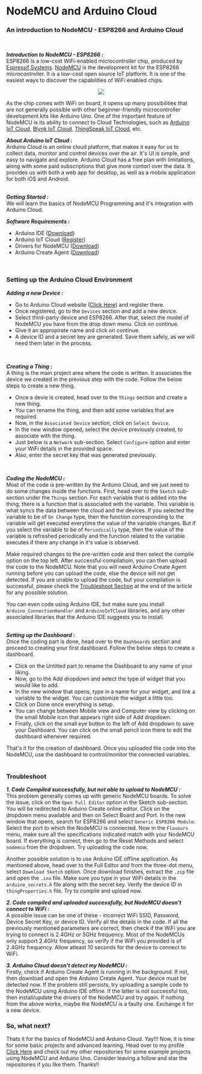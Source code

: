# NodeMCU and Arduino Cloud
### An introduction to NodeMCU - ESP8266 and Arduino Cloud 
<br/>

***Introduction to NodeMCU - ESP8266 :***  
ESP8266 is a low-cost WiFi-enabled microcontroller chip, produced by [Espressif Systems](https://www.espressif.com/en). [NodeMCU](https://www.nodemcu.com/index_en.html) is the development kit for the ESP8266 microcontroller. It is a low-cost open source IoT platform. It is one of the easiest ways to discover the capabilities of WiFi enabled chips. 

<p align="center">
  <kbd>
    <img src="https://user-images.githubusercontent.com/77038120/174355234-1163a826-3dce-46cc-9bbf-b0d49f26d100.png">
  </kbd>
</p>

As the chip comes with WiFi on board, it opens up many possibilities that are not generally possible with other beginner-friendly microcontroller development kits like Arduino Uno. One of the important feature of NodeMCU is its ability to connect to Cloud Technologies, such as [Arduino IoT Cloud](https://cloud.arduino.cc), [Blynk IoT Cloud](https://blynk.io/), [ThingSpeak IoT Cloud](https://thingspeak.com/), etc.

***About Arduino IoT Cloud :***  
Arduino Cloud is an online cloud platform, that makes it easy for us to collect data, monitor and control devices over the air. It's UI is simple, and easy to navigate and explore. Arduino Cloud has a free plan with limitations, along with some paid subscriptions that give more contorl over the data. It provides us with both a web app for desktop, as well as a mobile application for both iOS and Android.  
<br/>

***Getting Started :***  
We will learn the basics of NodeMCU Programming and it's integration with Arduino Cloud.

***Software Requirements :***
- Arduino IDE ([Download](https://www.arduino.cc/en/software))
- Arduino IoT Cloud ([Register](https://cloud.arduino.cc))
- Drivers for NodeMCU ([Download](https://github.com/nodemcu/nodemcu-devkit/tree/master/Drivers))
- Arduino Create Agent ([Download](https://support.arduino.cc/hc/en-us/articles/360014869820-Install-the-Arduino-Create-Agent))
<br/>  

### Setting up the Arduino Cloud Environment  
***Adding a new Device :***
- Go to Arduino Cloud website ([Click Here](https://cloud.arduino.cc)) and register there.
- Once registered, go to the `Devices` section and add a new device.
- Select third-party device and ESP8266. After that, select the model of NodeMCU you have from the drop down menu. Click on continue.
- Give it an appropirate name and click on continue. 
- A device ID and a secret key are generated. Save them safely, as we will need them later in the process.
<br/>

***Creating a Thing :***  
A thing is the main project area where the code is written. It associates the device we created in the previous step with the code. Follow the below steps to create a new thing.  
- Once a devie is created, head over to the `Things` section and create a new thing.
- You can rename the thing, and then add some variables that are required. 
- Now, in the `Associated Device` section, click on `Select Device`.
- In the new window opened, select the device previously created, to associate with the thing.
- Just below is a `Network` sub-section. Select `Configure` option and enter your WiFi details in the provided space.
- Also, enter the secret key that was generated previously. 
<br/>

***Coding the NodeMCU :***  
Most of the code is pre-written by the Arduino Cloud, and we just need to do some changes inside the functions. First, head over to the `Sketch` sub-section under the `Things` section. For each variable that is added into the thing, there is a function that is associated with the variable. This variable is what syncs the data between the cloud and the devices. If you selected the variable to be of `On Change` type, then the function corresponding to the variable will get executed everytime the value of the variable changes. But if you select the variable to be of `Periodically` type, then the value of the variable is refreshed periodically and the function related to the variable executes if there any change in it's value is observed.  

Make required changes to the pre-written code and then select the compile option on the top left. After successful compilatioin, you can then upload the code to the NodeMCU. Note that you will need Arduino Create Agent running before you can upload the code, else the device will not get detected. If you are unable to upload the code, but your compilation is successful, please check the [Troubleshoot Section](https://github.com/Bharadwaj-R/NodeMCU-and-Arduino-Cloud/edit/main/README.md#troubleshoot) at the end of the article for any possible solution.

You can even code using Arduino IDE, but make sure you install `Arduino_ConnectionHandler` and `ArduinoIoTCloud` libraries, and any other associated libraries that the Arduino IDE suggests you to install.  
<br/>

***Setting up the Dashboard :***  
Once the coding part is done, head over to the `Dashboards` section and proceed to creating your first dashboard. Follow the below steps to create a dashboard.
- Click on the Untitled part to rename the Dashboard to any name of your liking.
- Now, go to the Add dropdown and select the type of widget that you would like to add.
- In the new window that opens, type in a name for your widget, and link a variable to the widget. You can customize the widget a little too.
- Click on Done once everything is setup.
- You can change between Mobile view and Computer view by clicking on the small Mobile icon that appears right side of Add dropdown.
- Finally, click on the small eye button to the left of Add dropdown to save your Dashboard. You can click on the small pencil icon there to edit the dashboard whenever required.

That's it for the creation of dashboard. Once you uploaded the code into the NodeMCU, use the dashboard to control/monitor the connected variables.  
<br/>

### Troubleshoot
***1. Code Compiled successfully, but not able to upload to NodeMCU :***  
This problem generally comes up with generic NodeMCU boards. To solve the issue, click on the `Open Full Editor` option in the Sketch sub-section. You will be redirected to Arduino Create online editor. Click on the dropdown menu available and then on Select Board and Port. In the new window that opens, search for ESP8266 and select `Generic ESP8266 Module`. Select the port to which the NodeMCU is connected. Now in the `Flavours` menu, make sure all the specifications indicated match with your NodeMCU board. If everything is correct, then go to the Reset Methods and select `nodemcu` from the dropdown. Try uploading the code now.  

Another possible solution is to use Arduino IDE offline application. As mentioned above, head over to the Full Editor and from the three-dot menu, select `Download Sketch` option. Once download finishes, extract the `.zip` file and open the `.ino` file. Make sure you type in your WiFi details in the `arduino_secrets.h` file along with the secret key. Verify the device ID in `thingProperties.h` file. Try to compile and upload now.  

***2. Code compiled and uploaded successfully, but NodeMCU doesn't connect to WiFi :***  
A possible issue can be one of these - incorrect WiFi SSID, Password, Device Secret Key, or device ID. Verify all the details in the code. If all the previously mentioned parameters are correct, then check if the WiFi you are trying to connect is 2.4GHz or 5GHz frequency. Most of the NodeMCUs only support 2.4GHz frequency, so verify if the WiFi you provided is of 2.4GHz frequency. Allow atleast 10 seconds for the device to connect to WiFi.  

***3. Arduino Cloud doesn't detect my NodeMCU :***  
Firstly, check if Arduino Create Agent is running in the background. If not, then download and open the Arduino Create Agent. Your device must be detected now. If the problem still persists, try uploading a sample code to the NodeMCU using Arduino IDE offline. If the latter is not successful too, then install/update the drivers of the NodeMCU and try again. If nothing from the above works, maybe the NodeMCU is a faulty one. Exchange it for a new device.  

### So, what next?  

Thats it for the basics of NodeMCU and Arduino Cloud. Yay!!! Now, it is time for some basic projects and advanced learning. Head over to my profile [Click Here](https://github.com/Bharadwaj-R) and check out my other repositories for some example projects using NodeMCU and Arduino Uno. Consider leaving a follow and star the repositories if you like them. Thanks!!
